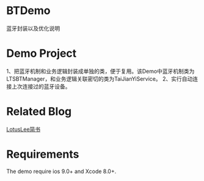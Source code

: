 # BTDemo
蓝牙封装以及优化说明

# Demo Project
1、把蓝牙机制和业务逻辑封装成单独的类，便于复用。该Demo中蓝牙机制类为LTSBTManager，和业务逻辑关联密切的类为TaiJianYiService。
2、实行自动连接上次连接过的蓝牙设备。

# Related Blog
[LotusLee简书](http://www.jianshu.com/u/a33f9947dace)

# Requirements
The demo require ios 9.0+ and Xcode 8.0+.
